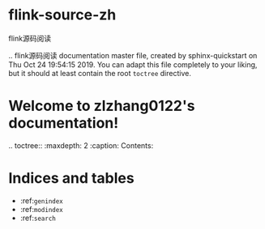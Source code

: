 # flink-source-zh
flink源码阅读

.. flink源码阅读 documentation master file, created by
   sphinx-quickstart on Thu Oct 24 19:54:15 2019.
   You can adapt this file completely to your liking, but it should at least
   contain the root `toctree` directive.

Welcome to zlzhang0122's documentation!
=========================================

.. toctree::
   :maxdepth: 2
   :caption: Contents:



Indices and tables
==================

* :ref:`genindex`
* :ref:`modindex`
* :ref:`search`

